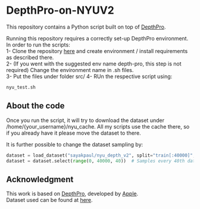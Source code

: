 # DepthPro-on-NYUV2
This repository contains a Python script built on top of [DepthPro](https://github.com/apple/ml-depth-pro).

Running this repository requires a correctly set-up DepthPro environment.
In order to run the scripts:   
1- Clone the repository [here](https://github.com/apple/ml-depth-pro) and create environment / install requirements as described there.  
2- (If you went with the suggested env name depth-pro, this step is not required) Change the environment name in .sh files.  
3- Put the files under folder src/
4- RUn the respective script using:  
```bash
nyu_test.sh
```  


## About the code
Once you run the script, it will try to download the dataset under /home/{your_username}/nyu_cache. All my scripts use the cache there, so if you already have it please move the dataset to there.  
  
It is further possible to change the dataset sampling by:  

```python
dataset = load_dataset("sayakpaul/nyu_depth_v2", split="train[:40000]", cache_dir=home_dir+"/nyu_cache") # Loads the dataset
dataset = dataset.select(range(0, 40000, 40))  # Samples every 40th data
```


## Acknowledgment
This work is based on [DepthPro](https://github.com/apple/ml-depth-pro), developed by [Apple](https://github.com/apple).    
Dataset used can be found at [here](https://huggingface.co/datasets/sayakpaul/nyu_depth_v2).

